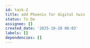```yaml
---
id: task-2
title: add Phoenix for digital twin
status: To Do
assignee: []
created_date: '2025-10-28 06:03'
labels: []
dependencies: []
---
```



